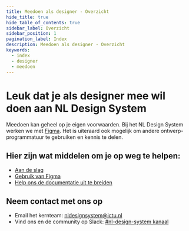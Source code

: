 ```yaml
---
title: Meedoen als designer - Overzicht
hide_title: true
hide_table_of_contents: true
sidebar_label: Overzicht
sidebar_position: 1
pagination_label: Index
description: Meedoen als designer - Overzicht
keywords:
  - index
  - designer
  - meedoen
---
```


# Leuk dat je als designer mee wil doen aan NL Design System

Meedoen kan geheel op je eigen voorwaarden. Bij het NL Design System werken we met [Figma](/docs/documentatie/figma). Het is uiteraard ook mogelijk om andere ontwerp-programmatuur te gebruiken en kennis te delen.

## Hier zijn wat middelen om je op weg te helpen:

- [Aan de slag](aan-de-slag)
- [Gebruik van Figma](/docs/documentatie/figma)
- [Help ons de documentatie uit te breiden](bijdrage-leveren)

## Neem contact met ons op

<!-- KLOPT DIT E-MAIL ADRESS? -->

- Email het kernteam: [nldesignsystem@ictu.nl](mailto:nldesignsystem@ictu.nl)
- Vind ons en de community op Slack: [#nl-design-system kanaal](https://praatmee.codefor.nl)

